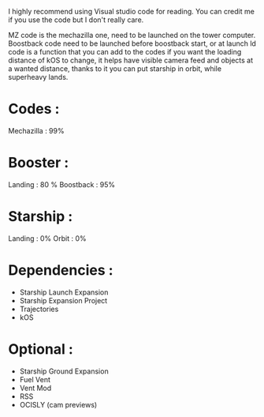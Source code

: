 I highly recommend using Visual studio code for reading.
You can credit me if you use the code but I don't really care.


MZ code is the mechazilla one, need to be launched on the tower computer.
Boostback code need to be launched before boostback start, or at launch
ld code is a function that you can add to the codes if you want the loading distance of kOS to change, it helps have visible camera feed and objects at a wanted distance, thanks to it you can put starship in orbit, while superheavy lands.

# Codes : 
Mechazilla : 99%
# Booster :
Landing : 80 %
Boostback : 95%
# Starship :
Landing : 0%
Orbit : 0%

 # Dependencies :
 - Starship Launch Expansion 
 - Starship Expansion Project 
 - Trajectories
 - kOS


# Optional :
- Starship Ground Expansion
- Fuel Vent
- Vent Mod 
- RSS
- OCISLY (cam previews)
